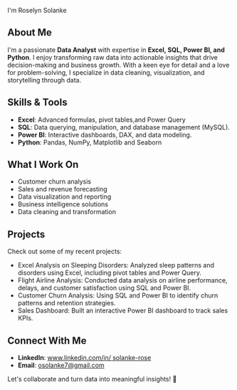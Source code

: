 I'm Roselyn Solanke

## About Me
I'm a passionate **Data Analyst** with expertise in **Excel, SQL, Power BI, and Python**. I enjoy transforming raw data into actionable insights that drive decision-making and business growth. With a keen eye for detail and a love for problem-solving, I specialize in data cleaning, visualization, and storytelling through data.

## Skills & Tools
- **Excel**: Advanced formulas, pivot tables,and  Power Query
- **SQL**: Data querying, manipulation, and database management (MySQL).
- **Power BI**: Interactive dashboards, DAX, and data modeling.
- **Python**: Pandas, NumPy, Matplotlib and Seaborn

##  What I Work On
- Customer churn analysis
- Sales and revenue forecasting
- Data visualization and reporting
- Business intelligence solutions
- Data cleaning and transformation

##  Projects
Check out some of my recent projects:

- Excel Analysis on Sleeping Disorders: Analyzed sleep patterns and disorders using Excel, including pivot tables and Power Query.
- Flight Airline Analysis: Conducted data analysis on airline performance, delays, and customer satisfaction using SQL and Power BI.
- Customer Churn Analysis: Using SQL and Power BI to identify churn patterns and retention strategies.
- Sales Dashboard: Built an interactive Power BI dashboard to track sales KPIs.

##  Connect With Me
- **LinkedIn**: [www.linkedin.com/in/
solanke-rose](#)
- **Email**: [osolanke7@gmail.com](#)

Let's collaborate and turn data into meaningful insights! 🚀

